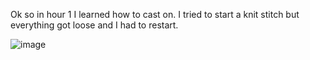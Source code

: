 Ok so in hour 1 I learned how to cast on. I tried to start a knit stitch but everything got loose and I had to restart.

![image](https://github.com/Hex-4/arcade/assets/121138331/b9270bca-e2b2-45d0-a2a0-df415e2a1c34)
